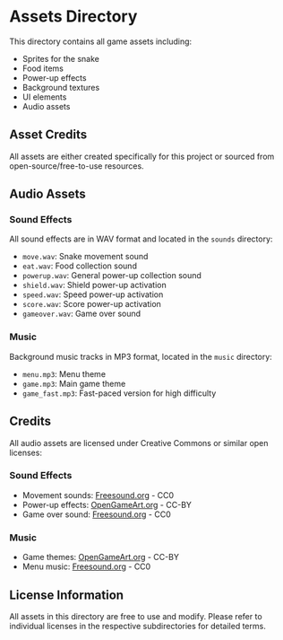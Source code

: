 # Assets Directory

This directory contains all game assets including:
- Sprites for the snake
- Food items
- Power-up effects
- Background textures
- UI elements
- Audio assets

## Asset Credits
All assets are either created specifically for this project or sourced from open-source/free-to-use resources.

## Audio Assets

### Sound Effects
All sound effects are in WAV format and located in the `sounds` directory:

- `move.wav`: Snake movement sound
- `eat.wav`: Food collection sound
- `powerup.wav`: General power-up collection sound
- `shield.wav`: Shield power-up activation
- `speed.wav`: Speed power-up activation
- `score.wav`: Score power-up activation
- `gameover.wav`: Game over sound

### Music
Background music tracks in MP3 format, located in the `music` directory:

- `menu.mp3`: Menu theme
- `game.mp3`: Main game theme
- `game_fast.mp3`: Fast-paced version for high difficulty

## Credits

All audio assets are licensed under Creative Commons or similar open licenses:

### Sound Effects
- Movement sounds: [Freesound.org](https://freesound.org) - CC0
- Power-up effects: [OpenGameArt.org](https://opengameart.org) - CC-BY
- Game over sound: [Freesound.org](https://freesound.org) - CC0

### Music
- Game themes: [OpenGameArt.org](https://opengameart.org) - CC-BY
- Menu music: [Freesound.org](https://freesound.org) - CC0

## License Information
All assets in this directory are free to use and modify. Please refer to individual 
licenses in the respective subdirectories for detailed terms.
